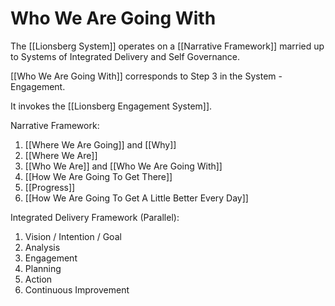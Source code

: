# Who We Are Going With

The [[Lionsberg System]] operates on a [[Narrative Framework]] married up to Systems of Integrated Delivery and Self Governance. 

[[Who We Are Going With]] corresponds to Step 3 in the System - Engagement. 

It invokes the [[Lionsberg Engagement System]]. 

Narrative Framework: 
1. [[Where We Are Going]] and [[Why]]  
2. [[Where We Are]]  
3. [[Who We Are]] and [[Who We Are Going With]] 
4. [[How We Are Going To Get There]] 
5. [[Progress]]  
6. [[How We Are Going To Get A Little Better Every Day]]  

Integrated Delivery Framework (Parallel): 
1. Vision / Intention / Goal 
2. Analysis  
3. Engagement  
4. Planning  
5. Action  
6. Continuous Improvement  